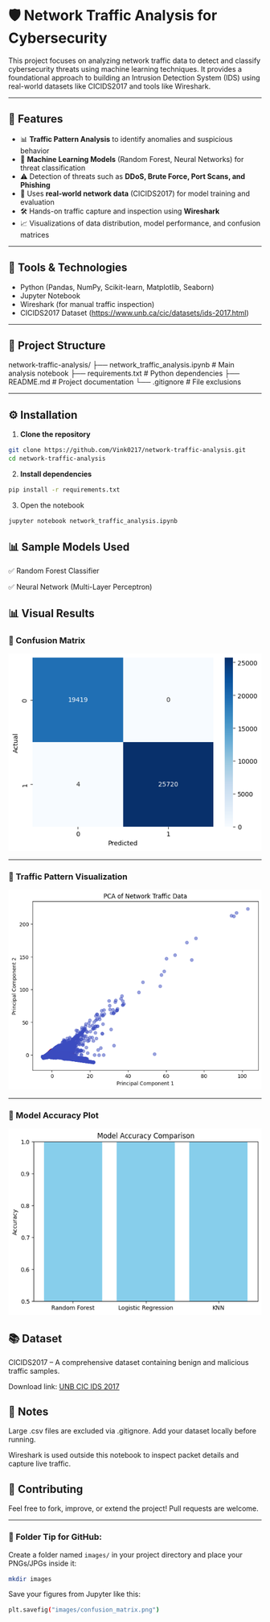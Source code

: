 # 🛡️ Network Traffic Analysis for Cybersecurity

This project focuses on analyzing network traffic data to detect and classify cybersecurity threats using machine learning techniques. It provides a foundational approach to building an Intrusion Detection System (IDS) using real-world datasets like CICIDS2017 and tools like Wireshark.

---

## 🚀 Features

- 📊 **Traffic Pattern Analysis** to identify anomalies and suspicious behavior
- 🤖 **Machine Learning Models** (Random Forest, Neural Networks) for threat classification
- ⚠️ Detection of threats such as **DDoS, Brute Force, Port Scans, and Phishing**
- 🧪 Uses **real-world network data** (CICIDS2017) for model training and evaluation
- 🛠️ Hands-on traffic capture and inspection using **Wireshark**
- 📈 Visualizations of data distribution, model performance, and confusion matrices

---

## 🧰 Tools & Technologies

- Python (Pandas, NumPy, Scikit-learn, Matplotlib, Seaborn)
- Jupyter Notebook
- Wireshark (for manual traffic inspection)
- CICIDS2017 Dataset (https://www.unb.ca/cic/datasets/ids-2017.html)

---

## 📁 Project Structure

network-traffic-analysis/
├── network_traffic_analysis.ipynb # Main analysis notebook
├── requirements.txt # Python dependencies
├── README.md # Project documentation
└── .gitignore # File exclusions


---

## ⚙️ Installation

1. **Clone the repository**

```bash
git clone https://github.com/Vink0217/network-traffic-analysis.git
cd network-traffic-analysis
```

2. **Install dependencies**
```bash
pip install -r requirements.txt
```

3. Open the notebook
```bash
jupyter notebook network_traffic_analysis.ipynb
```

## 📊 Sample Models Used

  ✅ Random Forest Classifier

  ✅ Neural Network (Multi-Layer Perceptron)

## 📊 Visual Results
### 🔹 Confusion Matrix

![Confusion Matrix](https://github.com/Vink0217/Network-Traffic-Analysis/blob/e7d8935a92ab8f472d63f641052d2b3d85321a7a/Images/Confusion%20Matrix.png)

---

### 🔹 Traffic Pattern Visualization

![Traffic Visualization](https://github.com/Vink0217/Network-Traffic-Analysis/blob/e7d8935a92ab8f472d63f641052d2b3d85321a7a/Images/PCA.png)

---

### 🔹 Model Accuracy Plot

![Accuracy Plot](https://github.com/Vink0217/Network-Traffic-Analysis/blob/e7d8935a92ab8f472d63f641052d2b3d85321a7a/Images/Model%20Accuract%20Comparison.png)

## 📚 Dataset

CICIDS2017 – A comprehensive dataset containing benign and malicious traffic samples.

Download link: [UNB CIC IDS 2017](https://www.unb.ca/cic/datasets/ids-2017.html)

## 📌 Notes

Large .csv files are excluded via .gitignore. Add your dataset locally before running.

Wireshark is used outside this notebook to inspect packet details and capture live traffic.

## 🤝 Contributing

Feel free to fork, improve, or extend the project! Pull requests are welcome.

---

### 📁 Folder Tip for GitHub:

Create a folder named `images/` in your project directory and place your PNGs/JPGs inside it:

```bash
mkdir images
```
Save your figures from Jupyter like this:
```bash
plt.savefig("images/confusion_matrix.png")
```



